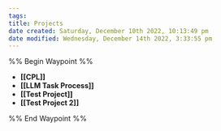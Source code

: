 ```yaml
---
tags: 
title: Projects
date created: Saturday, December 10th 2022, 10:13:49 pm
date modified: Wednesday, December 14th 2022, 3:33:55 pm
---
```


%% Begin Waypoint %%
- **[[CPL]]**
- **[[LLM Task Process]]**
- **[[Test Project]]**
- **[[Test Project 2]]**

%% End Waypoint %%